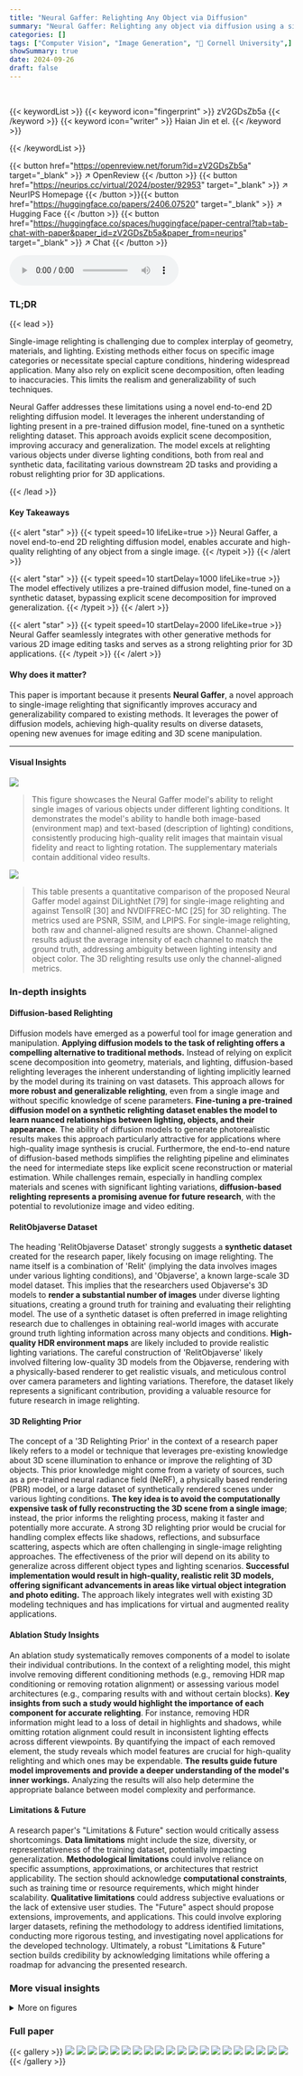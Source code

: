 ```yaml
---
title: "Neural Gaffer: Relighting Any Object via Diffusion"
summary: "Neural Gaffer: Relighting any object via diffusion using a single image and an environment map to produce high-quality, realistic relit images."
categories: []
tags: ["Computer Vision", "Image Generation", "🏢 Cornell University",]
showSummary: true
date: 2024-09-26
draft: false
---
```


<br>

{{< keywordList >}}
{{< keyword icon="fingerprint" >}} zV2GDsZb5a {{< /keyword >}}
{{< keyword icon="writer" >}} Haian Jin et el. {{< /keyword >}}
 
{{< /keywordList >}}

{{< button href="https://openreview.net/forum?id=zV2GDsZb5a" target="_blank" >}}
↗ OpenReview
{{< /button >}}
{{< button href="https://neurips.cc/virtual/2024/poster/92953" target="_blank" >}}
↗ NeurIPS Homepage
{{< /button >}}{{< button href="https://huggingface.co/papers/2406.07520" target="_blank" >}}
↗ Hugging Face
{{< /button >}}
{{< button href="https://huggingface.co/spaces/huggingface/paper-central?tab=tab-chat-with-paper&paper_id=zV2GDsZb5a&paper_from=neurips" target="_blank" >}}
↗ Chat
{{< /button >}}



<audio controls>
    <source src="https://ai-paper-reviewer.com/zV2GDsZb5a/podcast.wav" type="audio/wav">
    Your browser does not support the audio element.
</audio>


### TL;DR


{{< lead >}}

Single-image relighting is challenging due to complex interplay of geometry, materials, and lighting. Existing methods either focus on specific image categories or necessitate special capture conditions, hindering widespread application.  Many also rely on explicit scene decomposition, often leading to inaccuracies.  This limits the realism and generalizability of such techniques.



Neural Gaffer addresses these limitations using a novel end-to-end 2D relighting diffusion model. It leverages the inherent understanding of lighting present in a pre-trained diffusion model, fine-tuned on a synthetic relighting dataset.  This approach avoids explicit scene decomposition, improving accuracy and generalization.  The model excels at relighting various objects under diverse lighting conditions, both from real and synthetic data, facilitating various downstream 2D tasks and providing a robust relighting prior for 3D applications.

{{< /lead >}}


#### Key Takeaways

{{< alert "star" >}}
{{< typeit speed=10 lifeLike=true >}} Neural Gaffer, a novel end-to-end 2D relighting diffusion model, enables accurate and high-quality relighting of any object from a single image. {{< /typeit >}}
{{< /alert >}}

{{< alert "star" >}}
{{< typeit speed=10 startDelay=1000 lifeLike=true >}} The model effectively utilizes a pre-trained diffusion model, fine-tuned on a synthetic dataset, bypassing explicit scene decomposition for improved generalization. {{< /typeit >}}
{{< /alert >}}

{{< alert "star" >}}
{{< typeit speed=10 startDelay=2000 lifeLike=true >}} Neural Gaffer seamlessly integrates with other generative methods for various 2D image editing tasks and serves as a strong relighting prior for 3D applications. {{< /typeit >}}
{{< /alert >}}

#### Why does it matter?
This paper is important because it presents **Neural Gaffer**, a novel approach to single-image relighting that significantly improves accuracy and generalizability compared to existing methods.  It leverages the power of diffusion models, achieving high-quality results on diverse datasets, opening new avenues for image editing and 3D scene manipulation.

------
#### Visual Insights



![](https://ai-paper-reviewer.com/zV2GDsZb5a/figures_1_1.jpg)

> This figure showcases the Neural Gaffer model's ability to relight single images of various objects under different lighting conditions.  It demonstrates the model's ability to handle both image-based (environment map) and text-based (description of lighting) conditions, consistently producing high-quality relit images that maintain visual fidelity and react to lighting rotation.  The supplementary materials contain additional video results.





![](https://ai-paper-reviewer.com/zV2GDsZb5a/tables_7_1.jpg)

> This table presents a quantitative comparison of the proposed Neural Gaffer model against DiLightNet [79] for single-image relighting and against TensoIR [30] and NVDIFFREC-MC [25] for 3D relighting.  The metrics used are PSNR, SSIM, and LPIPS.  For single-image relighting, both raw and channel-aligned results are shown. Channel-aligned results adjust the average intensity of each channel to match the ground truth, addressing ambiguity between lighting intensity and object color. The 3D relighting results use only the channel-aligned metrics.





### In-depth insights


#### Diffusion-based Relighting
Diffusion models have emerged as a powerful tool for image generation and manipulation.  **Applying diffusion models to the task of relighting offers a compelling alternative to traditional methods.**  Instead of relying on explicit scene decomposition into geometry, materials, and lighting, diffusion-based relighting leverages the inherent understanding of lighting implicitly learned by the model during its training on vast datasets. This approach allows for **more robust and generalizable relighting**, even from a single image and without specific knowledge of scene parameters.  **Fine-tuning a pre-trained diffusion model on a synthetic relighting dataset enables the model to learn nuanced relationships between lighting, objects, and their appearance**.  The ability of diffusion models to generate photorealistic results makes this approach particularly attractive for applications where high-quality image synthesis is crucial. Furthermore, the end-to-end nature of diffusion-based methods simplifies the relighting pipeline and eliminates the need for intermediate steps like explicit scene reconstruction or material estimation. While challenges remain, especially in handling complex materials and scenes with significant lighting variations, **diffusion-based relighting represents a promising avenue for future research**, with the potential to revolutionize image and video editing.

#### RelitObjaverse Dataset
The heading 'RelitObjaverse Dataset' strongly suggests a **synthetic dataset** created for the research paper, likely focusing on image relighting.  The name itself is a combination of 'Relit' (implying the data involves images under various lighting conditions), and 'Objaverse', a known large-scale 3D model dataset. This implies that the researchers used Objaverse's 3D models to **render a substantial number of images** under diverse lighting situations, creating a ground truth for training and evaluating their relighting model.  The use of a synthetic dataset is often preferred in image relighting research due to challenges in obtaining real-world images with accurate ground truth lighting information across many objects and conditions.  **High-quality HDR environment maps** are likely included to provide realistic lighting variations. The careful construction of 'RelitObjaverse' likely involved filtering low-quality 3D models from the Objaverse, rendering with a physically-based renderer to get realistic visuals, and meticulous control over camera parameters and lighting variations. Therefore, the dataset likely represents a significant contribution, providing a valuable resource for future research in image relighting.

#### 3D Relighting Prior
The concept of a '3D Relighting Prior' in the context of a research paper likely refers to a model or technique that leverages pre-existing knowledge about 3D scene illumination to enhance or improve the relighting of 3D objects.  This prior knowledge might come from a variety of sources, such as a pre-trained neural radiance field (NeRF), a physically based rendering (PBR) model, or a large dataset of synthetically rendered scenes under various lighting conditions.  **The key idea is to avoid the computationally expensive task of fully reconstructing the 3D scene from a single image**; instead, the prior informs the relighting process, making it faster and potentially more accurate.  A strong 3D relighting prior would be crucial for handling complex effects like shadows, reflections, and subsurface scattering, aspects which are often challenging in single-image relighting approaches.  The effectiveness of the prior will depend on its ability to generalize across different object types and lighting scenarios.  **Successful implementation would result in high-quality, realistic relit 3D models, offering significant advancements in areas like virtual object integration and photo editing.** The approach likely integrates well with existing 3D modeling techniques and has implications for virtual and augmented reality applications.

#### Ablation Study Insights
An ablation study systematically removes components of a model to isolate their individual contributions.  In the context of a relighting model, this might involve removing different conditioning methods (e.g., removing HDR map conditioning or removing rotation alignment) or assessing various model architectures (e.g., comparing results with and without certain blocks). **Key insights from such a study would highlight the importance of each component for accurate relighting**. For instance, removing HDR information might lead to a loss of detail in highlights and shadows, while omitting rotation alignment could result in inconsistent lighting effects across different viewpoints. By quantifying the impact of each removed element, the study reveals which model features are crucial for high-quality relighting and which ones may be expendable.  **The results guide future model improvements and provide a deeper understanding of the model's inner workings.**  Analyzing the results will also help determine the appropriate balance between model complexity and performance.

#### Limitations & Future
A research paper's "Limitations & Future" section would critically assess shortcomings.  **Data limitations** might include the size, diversity, or representativeness of the training dataset, potentially impacting generalization. **Methodological limitations** could involve reliance on specific assumptions, approximations, or architectures that restrict applicability.  The section should acknowledge **computational constraints**, such as training time or resource requirements, which might hinder scalability.  **Qualitative limitations** could address subjective evaluations or the lack of extensive user studies.  The "Future" aspect should propose extensions, improvements, and applications.  This could involve exploring larger datasets, refining the methodology to address identified limitations, conducting more rigorous testing, and investigating novel applications for the developed technology.  Ultimately, a robust "Limitations & Future" section builds credibility by acknowledging limitations while offering a roadmap for advancing the presented research.


### More visual insights

<details>
<summary>More on figures
</summary>


![](https://ai-paper-reviewer.com/zV2GDsZb5a/figures_3_1.jpg)

> This figure illustrates the architecture of the Neural Gaffer model, a 2D image-based relighting diffusion model.  It shows how the input image and lighting information are processed.  The input image is encoded using a CLIP encoder to extract visual features.  The target environment map is processed through two separate encoders, generating LDR (low dynamic range) and normalized HDR (high dynamic range) map representations.  These encodings, along with the CLIP embedding of the input image, are concatenated and fed into the denoiser, a U-Net architecture which also processes noisy latent vectors.  The denoiser then generates refined latent vectors that are decoded to produce the final relit image. The process is conditioned by the lighting information extracted from the environment map.


![](https://ai-paper-reviewer.com/zV2GDsZb5a/figures_4_1.jpg)

> This figure illustrates a two-stage pipeline for relighting a 3D neural radiance field (NeRF).  Stage 1 uses Neural Gaffer to generate relit images from multiple viewpoints, which are then used to refine the NeRF's appearance via a reconstruction loss. Stage 2 further refines the appearance using a diffusion guidance loss, resulting in a high-quality, relit NeRF. The entire process is computationally efficient, taking only minutes to complete.


![](https://ai-paper-reviewer.com/zV2GDsZb5a/figures_6_1.jpg)

> This figure compares the single-image relighting results of the proposed Neural Gaffer model against DiLightNet [79] under various lighting conditions.  For several different objects, it shows the input image, the relighting results from DiLightNet, the relighting results from Neural Gaffer, the ground truth image, and the target lighting environment map. The comparison highlights Neural Gaffer's superior performance in accurately reproducing highlights, shadows, and reflections while maintaining color consistency and detail.


![](https://ai-paper-reviewer.com/zV2GDsZb5a/figures_7_1.jpg)

> This figure demonstrates the object insertion capability of the Neural Gaffer model.  It shows examples where a foreground object (a vase and a BB-8 droid) is seamlessly integrated into a background scene with different lighting conditions.  The results are compared to a simple copy-paste approach and the results from AnyDoor, highlighting Neural Gaffer's superior ability to preserve object identity and generate more realistic lighting and shadows.


![](https://ai-paper-reviewer.com/zV2GDsZb5a/figures_7_2.jpg)

> This figure compares the 3D relighting results of the proposed method against two baselines, namely NVDIFFREC-MC and TensoIR, across three different objects. The results show that the proposed method more accurately reproduces the lighting effects, unlike the baselines, which tend to miss or overemphasize certain aspects of lighting such as specular highlights and shadows, sometimes leading to artifacts.  Videos showing more details are available on the project website.


![](https://ai-paper-reviewer.com/zV2GDsZb5a/figures_8_1.jpg)

> This figure shows additional results of relighting 3D objects using the proposed Neural Gaffer model. It presents a comparison of the results obtained with Neural Gaffer against two baselines (NVDIFFREC-MC and TensoIR) and ground truth relighting.  The figure demonstrates the superior qualitative performance of Neural Gaffer in accurately capturing specular highlights and shadows, which were more challenging for the baseline methods.


![](https://ai-paper-reviewer.com/zV2GDsZb5a/figures_8_2.jpg)

> This figure shows the ablation study results for relighting 3D radiance fields using the proposed two-stage pipeline. It compares the results of the full model with several ablated versions: using only the SDS loss (Score Distillation Sampling) for refinement, omitting stage 1 or stage 2, and using only the first or the second stage.  The results visually demonstrate the importance of both stages in achieving accurate and realistic highlights and reflections.


![](https://ai-paper-reviewer.com/zV2GDsZb5a/figures_9_1.jpg)

> This figure shows several examples of single-image relighting results obtained using the Neural Gaffer model.  The input images depict various objects (a helmet, a rubber duck, etc.) under various lighting conditions. The model then relights these images using image-conditioned (environment maps) or text-conditioned inputs (descriptions of lighting conditions). The results demonstrate that the model can successfully relight the objects while preserving their visual fidelity, even with significant changes in the lighting conditions. This highlights the model's ability to handle diverse lighting scenarios and its robustness.


![](https://ai-paper-reviewer.com/zV2GDsZb5a/figures_15_1.jpg)

> This figure compares the single-image relighting results of the proposed method against IC-Light [85], focusing on the consistency of specular highlights under different lighting conditions.  The results show that the proposed method consistently adjusts highlights according to lighting rotation, while IC-Light shows inconsistent highlight movement.


![](https://ai-paper-reviewer.com/zV2GDsZb5a/figures_15_2.jpg)

> This figure shows the results of single-image relighting on real data using the Neural Gaffer model.  The model successfully changes the lighting conditions of various input images, using either an environment map or a text description as input.  The results show high-quality relighting across diverse lighting scenarios, while maintaining the visual fidelity of the original objects.  The lighting changes are consistent, even when the light source is rotated.  Additional video results are available on the supplementary webpage.


![](https://ai-paper-reviewer.com/zV2GDsZb5a/figures_16_1.jpg)

> This figure demonstrates the model's ability to handle inherent color ambiguity in single-image relighting, particularly when dealing with specular materials.  The model infers lighting information from reflections and highlights, allowing it to generate accurate relit images even when the input image has ambiguous coloring. Two examples are shown, each comparing the input image, the model's prediction, and the ground truth.


![](https://ai-paper-reviewer.com/zV2GDsZb5a/figures_17_1.jpg)

> This figure shows additional qualitative results comparing the relighting performance of the proposed Neural Gaffer method against two baseline methods, TensoIR and NVDIFFREC-MC, across various 3D objects.  The results demonstrate Neural Gaffer's superior ability to produce high-quality, visually realistic relighting results compared to existing techniques.


</details>






### Full paper

{{< gallery >}}
<img src="https://ai-paper-reviewer.com/zV2GDsZb5a/1.png" class="grid-w50 md:grid-w33 xl:grid-w25" />
<img src="https://ai-paper-reviewer.com/zV2GDsZb5a/2.png" class="grid-w50 md:grid-w33 xl:grid-w25" />
<img src="https://ai-paper-reviewer.com/zV2GDsZb5a/3.png" class="grid-w50 md:grid-w33 xl:grid-w25" />
<img src="https://ai-paper-reviewer.com/zV2GDsZb5a/4.png" class="grid-w50 md:grid-w33 xl:grid-w25" />
<img src="https://ai-paper-reviewer.com/zV2GDsZb5a/5.png" class="grid-w50 md:grid-w33 xl:grid-w25" />
<img src="https://ai-paper-reviewer.com/zV2GDsZb5a/6.png" class="grid-w50 md:grid-w33 xl:grid-w25" />
<img src="https://ai-paper-reviewer.com/zV2GDsZb5a/7.png" class="grid-w50 md:grid-w33 xl:grid-w25" />
<img src="https://ai-paper-reviewer.com/zV2GDsZb5a/8.png" class="grid-w50 md:grid-w33 xl:grid-w25" />
<img src="https://ai-paper-reviewer.com/zV2GDsZb5a/9.png" class="grid-w50 md:grid-w33 xl:grid-w25" />
<img src="https://ai-paper-reviewer.com/zV2GDsZb5a/10.png" class="grid-w50 md:grid-w33 xl:grid-w25" />
<img src="https://ai-paper-reviewer.com/zV2GDsZb5a/11.png" class="grid-w50 md:grid-w33 xl:grid-w25" />
<img src="https://ai-paper-reviewer.com/zV2GDsZb5a/12.png" class="grid-w50 md:grid-w33 xl:grid-w25" />
<img src="https://ai-paper-reviewer.com/zV2GDsZb5a/13.png" class="grid-w50 md:grid-w33 xl:grid-w25" />
<img src="https://ai-paper-reviewer.com/zV2GDsZb5a/14.png" class="grid-w50 md:grid-w33 xl:grid-w25" />
<img src="https://ai-paper-reviewer.com/zV2GDsZb5a/15.png" class="grid-w50 md:grid-w33 xl:grid-w25" />
<img src="https://ai-paper-reviewer.com/zV2GDsZb5a/16.png" class="grid-w50 md:grid-w33 xl:grid-w25" />
<img src="https://ai-paper-reviewer.com/zV2GDsZb5a/17.png" class="grid-w50 md:grid-w33 xl:grid-w25" />
<img src="https://ai-paper-reviewer.com/zV2GDsZb5a/18.png" class="grid-w50 md:grid-w33 xl:grid-w25" />
<img src="https://ai-paper-reviewer.com/zV2GDsZb5a/19.png" class="grid-w50 md:grid-w33 xl:grid-w25" />
<img src="https://ai-paper-reviewer.com/zV2GDsZb5a/20.png" class="grid-w50 md:grid-w33 xl:grid-w25" />
{{< /gallery >}}